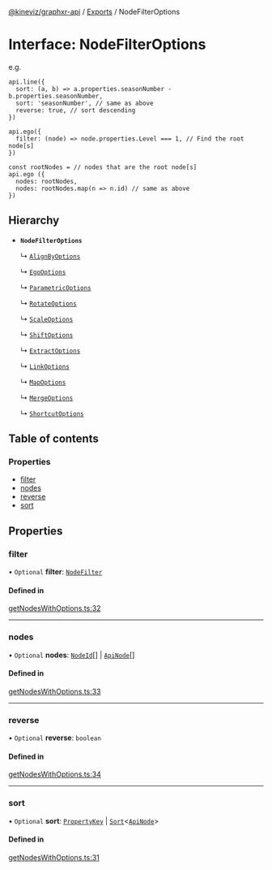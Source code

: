 [@kineviz/graphxr-api](../README.md) / [Exports](../modules.md) / NodeFilterOptions

# Interface: NodeFilterOptions

e.g.

```
api.line({
  sort: (a, b) => a.properties.seasonNumber - b.properties.seasonNumber,
  sort: 'seasonNumber', // same as above
  reverse: true, // sort descending
})

api.ego({
  filter: (node) => node.properties.Level === 1, // Find the root node[s]
})

const rootNodes = // nodes that are the root node[s]
api.ego ({
  nodes: rootNodes,
  nodes: rootNodes.map(n => n.id) // same as above
})
```

## Hierarchy

- **`NodeFilterOptions`**

  ↳ [`AlignByOptions`](AlignByOptions.md)

  ↳ [`EgoOptions`](EgoOptions.md)

  ↳ [`ParametricOptions`](ParametricOptions.md)

  ↳ [`RotateOptions`](RotateOptions.md)

  ↳ [`ScaleOptions`](ScaleOptions.md)

  ↳ [`ShiftOptions`](ShiftOptions.md)

  ↳ [`ExtractOptions`](ExtractOptions.md)

  ↳ [`LinkOptions`](LinkOptions.md)

  ↳ [`MapOptions`](MapOptions.md)

  ↳ [`MergeOptions`](MergeOptions.md)

  ↳ [`ShortcutOptions`](ShortcutOptions.md)

## Table of contents

### Properties

- [filter](NodeFilterOptions.md#filter)
- [nodes](NodeFilterOptions.md#nodes)
- [reverse](NodeFilterOptions.md#reverse)
- [sort](NodeFilterOptions.md#sort)

## Properties

### filter

• `Optional` **filter**: [`NodeFilter`](../modules.md#nodefilter)

#### Defined in

[getNodesWithOptions.ts:32](https://bitbucket.org/kineviz/graphxr-api/src/3b69512/src/getNodesWithOptions.ts#lines-32)

___

### nodes

• `Optional` **nodes**: [`NodeId`](../modules.md#nodeid)[] \| [`ApiNode`](../classes/ApiNode.md)[]

#### Defined in

[getNodesWithOptions.ts:33](https://bitbucket.org/kineviz/graphxr-api/src/3b69512/src/getNodesWithOptions.ts#lines-33)

___

### reverse

• `Optional` **reverse**: `boolean`

#### Defined in

[getNodesWithOptions.ts:34](https://bitbucket.org/kineviz/graphxr-api/src/3b69512/src/getNodesWithOptions.ts#lines-34)

___

### sort

• `Optional` **sort**: [`PropertyKey`](../modules.md#propertykey) \| [`Sort`](../modules.md#sort)<[`ApiNode`](../classes/ApiNode.md)\>

#### Defined in

[getNodesWithOptions.ts:31](https://bitbucket.org/kineviz/graphxr-api/src/3b69512/src/getNodesWithOptions.ts#lines-31)
